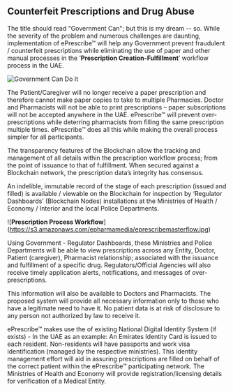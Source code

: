 ## Counterfeit Prescriptions and Drug Abuse

The title should read "Government Can"; but this is my dream -- so. While the severity of the problem and numerous challenges are daunting, implementation of ePrescribe™ will help any Government prevent fraudulent / counterfeit prescriptions while eliminating the use of paper and other manual processes in the ‘**Prescription Creation-Fulfillment**’ workflow process in the UAE.  

![Government Can Do It](https://s3.amazonaws.com/epharmamedia/govcando.jpeg)

The Patient/Caregiver will no longer receive a paper prescription and therefore cannot make paper copies to take to multiple Pharmacies. Doctor and Pharmacists will not be able to print prescriptions – paper subscriptions will not be accepted anywhere in the UAE. ePrescribe™ will prevent over-prescriptions while deterring pharmacists from filling the same prescription multiple times. ePrescribe™ does all this while making the overall process simpler for all participants.

The transparency features of the Blockchain allow the tracking and management of all details within the prescription workflow process; from the point of issuance to that of fulfillment. When secured against a Blockchain network, the prescription data’s integrity has consensus. 

An indelible, immutable record of the stage of each prescription (issued and filled) is available / viewable on the Blockchain for inspection by ‘Regulator Dashboards’ (Blockchain Nodes) installations at the Ministries of Health / Economy / Interior and the local Police Departments. 

![**Prescription Process Workflow**] (https://s3.amazonaws.com/epharmamedia/eprescribemasterflow.jpg)

Using Government - Regulator Dashboards, these Ministries and Police Departments will be able to view prescriptions across any Entity, Doctor, Patient (caregiver), Pharmacist relationship; associated with the issuance and fulfillment of a specific drug.  Regulators/Official Agencies will also receive timely application alerts, notifications, and messages of over-prescriptions. 

This information will also be available to Doctors and Pharmacists. The proposed system will provide all necessary information only to those who have a legitimate need to have it.  No patient data is at risk of disclosure to any person not authorized by law to receive it.  

ePrescribe™ makes use the of existing National Digital Identity System (if exists) - In the UAE as an example: An Emirates Identity Card is issued to each resident. Non-residents will have passports and work visa identification (managed by the respective ministries). This identity management effort will aid in assuring prescriptions are filled on behalf of the correct patient within the ePrescribe™ participating network. The Ministries of Health and Economy will provide registration/licensing details for verification of a Medical Entity.




